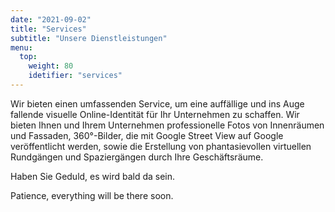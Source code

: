 ```yaml
---
date: "2021-09-02"
title: "Services"
subtitle: "Unsere Dienstleistungen"
menu:
  top:
    weight: 80
    idetifier: "services"
---
```


Wir bieten einen umfassenden Service, um eine auffällige und ins Auge fallende visuelle Online-Identität für Ihr Unternehmen zu schaffen. Wir bieten Ihnen und Ihrem Unternehmen professionelle Fotos von Innenräumen und Fassaden, 360°-Bilder, die mit Google Street View auf Google veröffentlicht werden, sowie die Erstellung von phantasievollen virtuellen Rundgängen und Spaziergängen durch Ihre Geschäftsräume.

Haben Sie Geduld, es wird bald da sein.

Patience, everything will be there soon.
